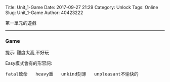 Title: Unit_1-Game
Date: 2017-09-27 21:29
Category: Unlock
Tags: Online
Slug: Unit_1-Game
Author: 40423222

第一單元的遊戲

<!-- PELICAN_END_SUMMARY -->
<!-- 第一單元的遊戲 -->
<hr>

### Game
提示: 難度太高,不好玩
<p>
Easy模式會有的形容詞:<br>
<pre>fatal致命   heavy重   unkind刻薄   unpleasant不愉快的</pre>